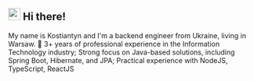 ## <img src="https://raw.githubusercontent.com/extremecodetv/extremecodetv/master/wave.gif" width="25px"> Hi there!

My name is Kostiantyn and I'm a backend engineer from Ukraine, living in Warsaw. 
🔧 3+ years of professional experience in the Information Technology industry;
Strong focus on Java-based solutions, including Spring Boot, Hibernate, and JPA;
Practical experience with NodeJS, TypeScript, ReactJS
